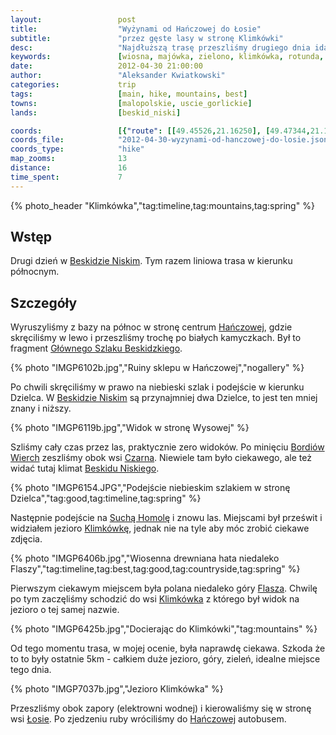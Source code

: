 ```yaml
---
layout:                 post
title:                  "Wyżynami od Hańczowej do Łosie"
subtitle:               "przez gęste lasy w stronę Klimkówki"
desc:                   "Najdłuższą trasę przeszliśmy drugiego dnia idąc zalesionymi górami. Oprócz rozpoczęcia i końca trasy jedynie w okolicy wsi Czarne zeszliśmy z grani w dół."
keywords:               [wiosna, majówka, zielono, klimkówka, rotunda, hańczowa]
date:                   2012-04-30 21:00:00
author:                 "Aleksander Kwiatkowski"
categories:             trip
tags:                   [main, hike, mountains, best]
towns:                  [malopolskie, uscie_gorlickie]
lands:                  [beskid_niski]

coords:                 [{"route": [[49.45526,21.16250], [49.47344,21.15932], [49.46915,21.14722], [49.50695,21.09246], [49.52261,21.10422], [49.54434,21.06319], [49.56065,21.08379], [49.56416,21.09461], [49.57134,21.09049]], "type": "hike"}, {"route": [[49.47260,21.15988], [49.50121,21.14005], [49.50895,21.12941], [49.52177,21.13842], [49.53186,21.10658], [49.55307,21.07336], [49.56415,21.06675], [49.57668,21.06873], [49.57145,21.09044]], "type": "bus"}]
coords_file:            "2012-04-30-wyzynami-od-hanczowej-do-losie.json"
coords_type:            "hike"
map_zooms:              13
distance:               16
time_spent:             7
---
```


[wiki-beskid-niski]:            https://pl.wikipedia.org/wiki/Beskid_Niski
[wiki-hanczowa]:                https://pl.wikipedia.org/wiki/Ha%C5%84czowa
[wiki-wysowa]:                  https://pl.wikipedia.org/wiki/Wysowa-Zdr%C3%B3j
[wiki-bordiow]:                 https://pl.wikipedia.org/wiki/Bordi%C3%B3w_Wierch
[wiki-czarna]:                  https://pl.wikipedia.org/wiki/Czarna_(wojew%C3%B3dztwo_ma%C5%82opolskie)
[wiki-sucha-homola]:            https://pl.wikipedia.org/wiki/Sucha_Homola
[wiki-klimkowka]:               https://pl.wikipedia.org/wiki/Jezioro_Klimkowskie
[wiki-klimkowka-wies]:          https://pl.wikipedia.org/wiki/Klimk%C3%B3wka_(powiat_gorlicki)
[wiki-gsb]:                     https://pl.wikipedia.org/wiki/G%C5%82%C3%B3wny_Szlak_Beskidzki
[wiki-flasza]:                  https://pl.wikipedia.org/wiki/Flasza
[wiki-losie]:                   https://pl.wikipedia.org/wiki/%C5%81osie_(powiat_gorlicki)

{% photo_header "Klimkówka","tag:timeline,tag:mountains,tag:spring" %}

## Wstęp

Drugi dzień w [Beskidzie Niskim][wiki-beskid-niski]. Tym razem liniowa trasa w kierunku północnym.

<!--
## Opis trasy

<iframe height='405' width='590' frameborder='0' allowtransparency='true' scrolling='no' src='https://www.strava.com/activities/167091757/embed/f86fff37ff126099a177838f616b88b9fd6df18e'></iframe>
-->

## Szczegóły

Wyruszyliśmy z bazy na północ w stronę centrum [Hańczowej][wiki-hanczowa], gdzie skręciliśmy w lewo i przeszliśmy trochę
po białych kamyczkach. Był to fragment [Głównego Szlaku Beskidzkiego][wiki-gsb].

{% photo "IMGP6102b.jpg","Ruiny sklepu w Hańczowej","nogallery" %}

Po chwili skręciliśmy w prawo na niebieski szlak i podejście w kierunku Dzielca. W
[Beskidzie Niskim][wiki-beskid-niski] są przynajmniej dwa Dzielce,
to jest ten mniej znany i niższy.

{% photo "IMGP6119b.jpg","Widok w stronę Wysowej" %}

Szliśmy cały czas przez las, praktycznie zero widoków. Po minięciu [Bordiów Wierch][wiki-bordiow] zeszliśmy obok wsi
[Czarna][wiki-czarna]. Niewiele tam było ciekawego, ale też widać tutaj klimat [Beskidu Niskiego][wiki-beskid-niski].

{% photo "IMGP6154.JPG","Podejście niebieskim szlakiem w stronę Dzielca","tag:good,tag:timeline,tag:spring" %}

Następnie podejście na [Suchą Homolę][wiki-sucha-homola] i znowu las. Miejscami był prześwit i widziałem jezioro
[Klimkówkę][wiki-klimkowka], jednak nie na tyle aby móc zrobić ciekawe zdjęcia.

{% photo "IMGP6406b.jpg","Wiosenna drewniana hata niedaleko Flaszy","tag:timeline,tag:best,tag:good,tag:countryside,tag:spring" %}

Pierwszym ciekawym miejscem była polana niedaleko góry [Flasza][wiki-flasza]. Chwilę po tym zaczęliśmy schodzić do wsi
[Klimkówka][wiki-klimkowka-wies] z którego był widok na jezioro o tej samej nazwie.

{% photo "IMGP6425b.jpg","Docierając do Klimkówki","tag:mountains" %}

Od tego momentu trasa, w mojej ocenie, była naprawdę
ciekawa. Szkoda że to to były ostatnie 5km - całkiem duże jezioro, góry, zieleń, idealne miejsce tego dnia.

{% photo "IMGP7037b.jpg","Jezioro Klimkówka" %}

Przeszliśmy obok zapory (elektrowni wodnej) i kierowaliśmy się w stronę wsi [Łosie][wiki-losie].
Po zjedzeniu ruby wróciliśmy do
[Hańczowej][wiki-hanczowa] autobusem.
